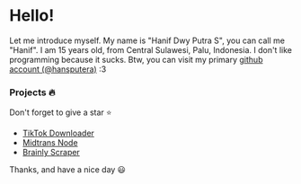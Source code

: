 # Hello!

Let me introduce myself.
My name is "Hanif Dwy Putra S", you can call me "Hanif". I am 15 years old, from Central Sulawesi, Palu, Indonesia. I don't like programming because it sucks. Btw, you can visit my primary [github account (@hansputera)](https://github.com/hansputera) :3

### Projects 🔥
Don't forget to give a star ⭐
- [TikTok Downloader](https://github.com/hansputera/tiktok-dl.git)
- [Midtrans Node](https://github.com/hansputera/midtrans-node.git)
- [Brainly Scraper](https://github.com/hansputera/brainly-scraper-languages.git)

Thanks, and have a nice day 😃
